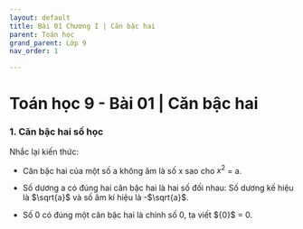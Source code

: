 ```yaml
---
layout: default
title: Bài 01 Chương I | Căn bậc hai
parent: Toán học
grand_parent: Lớp 9
nav_order: 1

---
```

# Toán học 9 - Bài 01 | Căn bậc hai

### 1. Căn bậc hai số học

Nhắc lại kiến thức:

- Căn bậc hai của một số a không âm là số x sao cho $x^2$ = a.

- Số dương a có đúng hai căn bậc hai là hai số đối nhau: Số dương kế hiệu là $\sqrt{a}$ và số âm kí hiệu là -$\sqrt{a}$.

- Số 0 có đúng một căn bậc hai là chính số 0, ta viết $\{0}$ = 0.